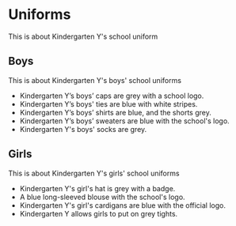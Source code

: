 # Uniforms

This is about Kindergarten Y's school uniform

## Boys

This is about Kindergarten Y's boys' school uniforms

- Kindergarten Y’s boys’ caps are grey with a school logo.
- Kindergarten Y’s boys' ties are blue with white stripes.
- Kindergarten Y’s boys’ shirts are blue, and the shorts grey.
- Kindergarten Y’s boys’ sweaters are blue with the school's logo.
- Kindergarten Y's boys' socks are grey.

## Girls

This is about Kindergarten Y's girls' school uniforms

- Kindergarten Y's girl's hat is grey with a badge.
- A blue long-sleeved blouse with the school's logo.
- Kindergarten Y's girl's cardigans are blue with the official logo.
- Kindergarten Y allows girls to put on grey tights.